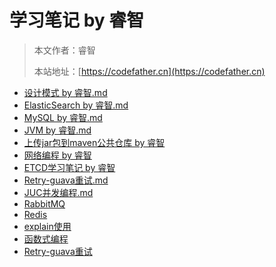 # 学习笔记 by 睿智

> 本文作者：睿智
>
> 本站地址：[https://codefather.cn](https://codefather.cn)

- [设计模式 by 睿智.md ](设计模式%20by%20睿智.md)
- [ElasticSearch by 睿智.md](ElasticSearch%20by%20睿智.md)
- [MySQL by 睿智.md](MySQL%20by%20睿智.md)
- [JVM by 睿智.md](JVM%20by%20睿智.md)
- [上传jar包到maven公共仓库 by 睿智](上传jar包到maven公共仓库.md)
- [网络编程 by 睿智](网络编程.md)
- [ETCD学习笔记 by 睿智](Etcd学习笔记.md)
- [Retry-guava重试.md](Retry-guava重试.md)
- [JUC并发编程.md](JUC并发编程.md)
- [RabbitMQ](RabbitMQ.md)
- [Redis](Redis实现UV统计HyperLogLog.md)
- [explain使用](explain使用.md)
- [函数式编程](函数式编程.md)
- [Retry-guava重试](Retry-guava重试.md)



